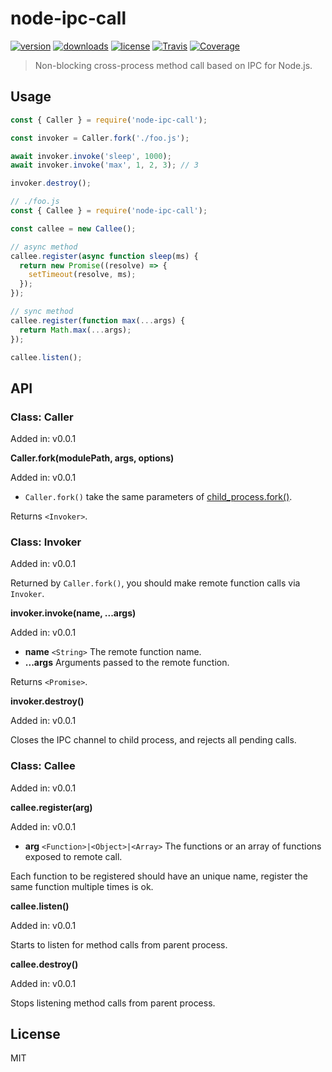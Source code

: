 # node-ipc-call

[![version](https://img.shields.io/npm/v/node-ipc-call.svg)](https://www.npmjs.com/package/node-ipc-call)
[![downloads](https://img.shields.io/npm/dt/node-ipc-call.svg)](https://www.npmjs.com/package/node-ipc-call)
[![license](https://img.shields.io/npm/l/node-ipc-call.svg)](https://github.com/micooz/node-ipc-call/blob/master/LICENSE)
[![Travis](https://img.shields.io/travis/node-ipc-call/node-ipc-call.svg)](https://travis-ci.org/micooz/node-ipc-call)
[![Coverage](https://img.shields.io/codecov/c/github/micooz/node-ipc-call/master.svg)](https://codecov.io/gh/micooz/node-ipc-call)

> Non-blocking cross-process method call based on IPC for Node.js.

## Usage

```js
const { Caller } = require('node-ipc-call');

const invoker = Caller.fork('./foo.js');

await invoker.invoke('sleep', 1000);
await invoker.invoke('max', 1, 2, 3); // 3

invoker.destroy();
```

```js
// ./foo.js
const { Callee } = require('node-ipc-call');

const callee = new Callee();

// async method
callee.register(async function sleep(ms) {
  return new Promise((resolve) => {
    setTimeout(resolve, ms);
  });
});

// sync method
callee.register(function max(...args) {
  return Math.max(...args);
});

callee.listen();
```

## API

### Class: Caller

Added in: v0.0.1

**Caller.fork(modulePath, args, options)**

Added in: v0.0.1

* `Caller.fork()` take the same parameters of [child_process.fork()](https://nodejs.org/dist/latest-v11.x/docs/api/child_process.html#child_process_child_process_fork_modulepath_args_options).

Returns `<Invoker>`.

### Class: Invoker

Added in: v0.0.1

Returned by `Caller.fork()`, you should make remote function calls via `Invoker`.

**invoker.invoke(name, ...args)**

Added in: v0.0.1

* **name** `<String>` The remote function name.
* **...args** Arguments passed to the remote function.

Returns `<Promise>`.

**invoker.destroy()**

Added in: v0.0.1

Closes the IPC channel to child process, and rejects all pending calls. 

### Class: Callee

Added in: v0.0.1

**callee.register(arg)**

Added in: v0.0.1

* **arg** `<Function>|<Object>|<Array>` The functions or an array of functions exposed to remote call.

Each function to be registered should have an unique name, register the same function multiple times is ok.

**callee.listen()**

Added in: v0.0.1

Starts to listen for method calls from parent process.

**callee.destroy()**

Added in: v0.0.1

Stops listening method calls from parent process.

## License

MIT
